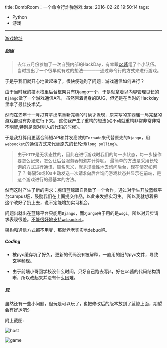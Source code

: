 title: BombRoom：一个命令行炸弹游戏
date: 2016-02-26 19:50:14
tags: 
- Python
- 游戏
---

[游戏地址](http://115.28.65.51:8080/ "game")

##### 起因

>去年五月份参加了一次自强内部的HackDay，有幸跟[cc酱](https://github.com/ccloli "Github")组了个小队伍。
当时提出了一个很早就有过的想法————通过命令行的方式来进行游戏。

于是乎我们就开心地做起来了，很快便碰到了问题：游戏通信如何进行？

<!--more-->

由于当时我的技术栈里后台框架只有Django一个，于是就拿着以内容管理见长的`Django`做了一个游戏通信API。
虽然带着满身的BUG，但还是在当时的Hackday里拿了最佳技术奖。

然而在去年十一月打算拿出来重新完善的时候才发现，原来写的东西连一局完整的游戏都没有办法进行下来。
这使我产生了重构的想法(动不动就重构非常非常非常不明智,特别是面对别人的代码的时候)。

于是我打算用更适合简短API和并发高效的`Tornado`来代替原先的`Django`，用`websocket`的通信方式来代替原先的长轮询(`long polling`)。

>由于`HTTP`是无状态性的，因此在进行游戏时我们的每一步状态，每一步操作要怎么记录，怎么让后台服务器知道并计算呢。
最简单的方法是采用长轮询的方式进行通讯，顾名思义，就是规律性地去询问后台，现在情况如何了？
每隔5s或10s主动发送一次请求向后台询问游戏状态并显示在前端，是这个游戏进行的最基本的方法。

然而这时产生了新的需求：腾讯蓝鲸跟自强做了一个合作，通过对学生开放蓝鲸平台campus版，鼓励我们在上面提交作品，以此来发掘实习生。
所以我就想着把这个改好了扔上去，说不定能增加实习机会。

问题出就出在蓝鲸平台只能用`Django`，而`Django`由于用的是`wsgi`，所以对异步请求表现很差。[不能很好地支持`websocket`](http://stackoverflow.com/questions/9489720/websocket-django-python-webservice "stackoverflow")。

架构和通信方式都不用变，那就老老实实地debug吧。

##### Coding

* 被pyc缓存坑了好久，更新的代码没有被解释，一直用的旧的pyc文件，导致玄学频现。

* 由于前端小哥回学校没什么时间，只好自己跑去写js，好在cc酱的代码结构清晰，所以改起来并没有什么困难。

##### 玩

虽然还有一些小问题，但玩是可以玩了，也把修改后的版本放到了蓝鲸上面，期望会有好运吧:)

附上截图:

![host](../host.png)

![game](../game.png)
